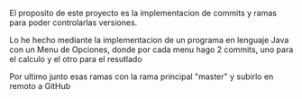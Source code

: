 El proposito de este proyecto es la implementacion de commits y ramas para poder controlarlas versiones.

Lo he hecho mediante la implementacion de un programa en lenguaje Java con un Menu de Opciones,
donde por cada menu hago 2 commits, uno para el calculo y el otro para el resutlado

Por ultimo junto esas ramas con la rama principal "master" y subirlo en remoto a GitHub

